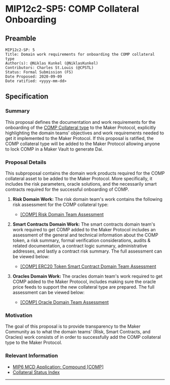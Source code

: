 # MIP12c2-SP5: COMP Collateral Onboarding

## Preamble

```
MIP12c2-SP: 5
Title: Domain work requirements for onboarding the COMP collateral type
Author(s): @Niklas Kunkel (@NiklasKunkel)
Contributors: Charles St.Louis (@CPSTL)
Status: Formal Submission (FS)
Date Proposed: 2020-09-09
Date ratified: <yyyy-mm-dd>
```

## Specification

### Summary

This proposal defines the documentation and work requirements for the onboarding of the [COMP Collateral type](https://etherscan.io/token/0xc00e94cb662c3520282e6f5717214004a7f26888) to the Maker Protocol, explicitly highlighting the domain teams' objectives and work requirements needed to get it implemented to the Maker Protocol. If this proposal is ratified, the COMP collateral type will be added to the Maker Protocol allowing anyone to lock COMP in a Maker Vault to generate Dai.


### Proposal Details

This subproposal contains the domain work products required for the COMP collateral asset to be added to the Maker Protocol. More specifically, it includes the risk parameters, oracle solutions, and the necessarily smart contracts required for the successful onboarding of COMP.

1. **Risk Domain Work:** The risk domain team's work contains the following risk assessment for the COMP collateral type:
    - [[COMP] Risk Domain Team Assessment](https://forum.makerdao.com/t/comp-collateral-onboarding-risk-evaluation/4049)

2. **Smart Contracts Domain Work:** The smart contracts domain team's work required to get COMP added to the Maker Protocol includes an assessment of the general and technical information about the COMP token, a risk summary, formal verification considerations, audits & related documentation, a contract logic summary, administrative addresses, and lastly a contract risk summary. The full assessment can be viewed below:

    - [[COMP] ERC20 Token Smart Contract Domain Team Assessment](https://forum.makerdao.com/t/comp-erc20-token-smart-contract-domain-community-assessment/3587)

3. **Oracles Domain Work:** The oracles domain team's work required to get COMP added to the Maker Protocol, includes making sure the oracle price feeds to support the new collateral type are prepared. The full assessment can be viewed below:

    - [[COMP] Oracle Domain Team Assessment](https://forum.makerdao.com/t/mip10c3-sp9-proposal-compusd-oracle-collateral-onboarding-oracle-assessment/4045)

### Motivation

The goal of this proposal is to provide transparency to the Maker Community as to what the domain teams' (Risk, Smart Contracts, and Oracles) work consists of in order to successfully add the COMP collateral type to the Maker Protocol.

### Relevant Information

- [MIP6 MCD Application: Compound [COMP]](https://forum.makerdao.com/t/comp-mip6-collateral-onboarding-compound/3024)
- [Collateral Status Index](https://forum.makerdao.com/t/collateral-status-index/2231)


---